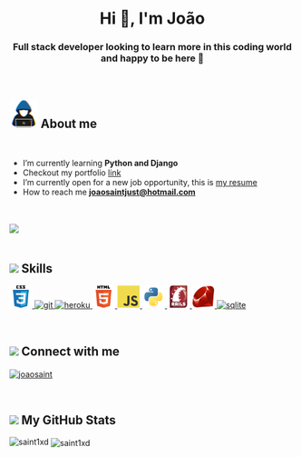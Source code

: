 <h1 align="center">Hi 👋, I'm João</h1>
<h3 align="center">Full stack developer looking to learn more in this coding world and happy to be here 🙂</h3>
<br>
	
## <picture><img src = "https://github.com/0xAbdulKhalid/0xAbdulKhalid/raw/main/assets/mdImages/about_me.gif" width = 50px></picture> **About me**

<br>

- I’m currently learning **Python and Django**
- Checkout my portfolio [link](https://troopl.com/joaosaint)
- I’m currently open for a new job opportunity, this is [my resume](https://flowcv.com/resume/snqp93nika)
- How to reach me **joaosaintjust@hotmail.com**

<br>
<br>
<img src="https://user-images.githubusercontent.com/73097560/115834477-dbab4500-a447-11eb-908a-139a6edaec5c.gif"><br><br>

## <img src="https://media2.giphy.com/media/QssGEmpkyEOhBCb7e1/giphy.gif?cid=ecf05e47a0n3gi1bfqntqmob8g9aid1oyj2wr3ds3mg700bl&rid=giphy.gif" width ="25"><b> Skills</b>


<p align="left"> <a href="https://www.w3schools.com/css/" target="_blank" rel="noreferrer"> <img src="https://raw.githubusercontent.com/devicons/devicon/master/icons/css3/css3-original-wordmark.svg" alt="css3" width="40" height="40"/> </a> <a href="https://git-scm.com/" target="_blank" rel="noreferrer"> <img src="https://www.vectorlogo.zone/logos/git-scm/git-scm-icon.svg" alt="git" width="40" height="40"/> </a> <a href="https://heroku.com" target="_blank" rel="noreferrer"> <img src="https://www.vectorlogo.zone/logos/heroku/heroku-icon.svg" alt="heroku" width="40" height="40"/> </a> <a href="https://www.w3.org/html/" target="_blank" rel="noreferrer"> <img src="https://raw.githubusercontent.com/devicons/devicon/master/icons/html5/html5-original-wordmark.svg" alt="html5" width="40" height="40"/> </a> <a href="https://developer.mozilla.org/en-US/docs/Web/JavaScript" target="_blank" rel="noreferrer"> <img src="https://raw.githubusercontent.com/devicons/devicon/master/icons/javascript/javascript-original.svg" alt="javascript" width="40" height="40"/> </a> <a href="https://www.python.org" target="_blank" rel="noreferrer"> <img src="https://raw.githubusercontent.com/devicons/devicon/master/icons/python/python-original.svg" alt="python" width="40" height="40"/> </a> <a href="https://rubyonrails.org" target="_blank" rel="noreferrer"> <img src="https://raw.githubusercontent.com/devicons/devicon/master/icons/rails/rails-original-wordmark.svg" alt="rails" width="40" height="40"/> </a> <a href="https://www.ruby-lang.org/en/" target="_blank" rel="noreferrer"> <img src="https://raw.githubusercontent.com/devicons/devicon/master/icons/ruby/ruby-original.svg" alt="ruby" width="40" height="40"/> </a> <a href="https://www.sqlite.org/" target="_blank" rel="noreferrer"> <img src="https://www.vectorlogo.zone/logos/sqlite/sqlite-icon.svg" alt="sqlite" width="40" height="40"/> </a> </p> <br>

## <img src="https://media.giphy.com/media/2jarCOmpRRKd5PpB7i/giphy.gif" width ="25"><b> Connect with me</b>
<p align="left">
<a href="https://linkedin.com/in/joaosaint" target="blank"><img align="center" src="https://raw.githubusercontent.com/rahuldkjain/github-profile-readme-generator/master/src/images/icons/Social/linked-in-alt.svg" alt="joaosaint" height="30" width="40" /></a>
</p>

<br>

## <img src="https://media.giphy.com/media/KzJkzjggfGN5Py6nkT/giphy.gif" width ="25"><b> My GitHub Stats</b>

<p><img align="left" src="https://github-readme-stats.vercel.app/api/top-langs?username=saint1xd&show_icons=true&locale=en&layout=compact" alt="saint1xd" /></p>

<p>&nbsp;<img align="center" src="https://github-readme-stats.vercel.app/api?username=saint1xd&show_icons=true&locale=en" alt="saint1xd" /></p>


